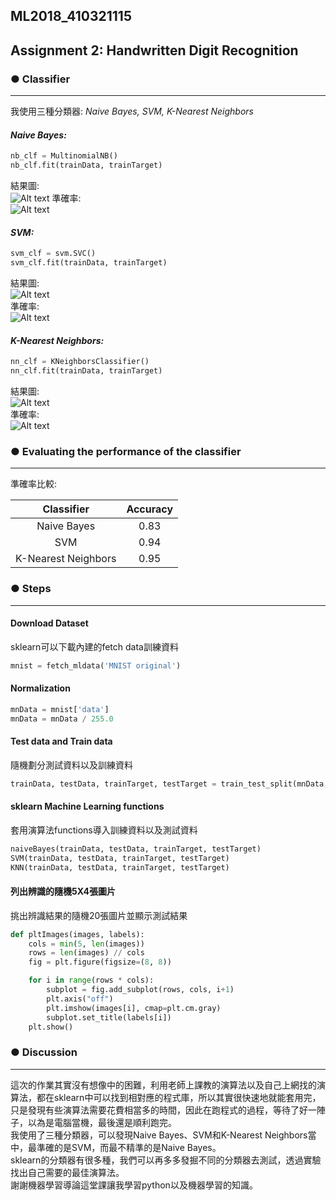 ## ML2018_410321115
## Assignment 2: Handwritten Digit Recognition
 
### ● Classifier  
___
我使用三種分類器: _Naive Bayes, SVM, K-Nearest Neighbors_  
  
#### _Naive Bayes:_  
```python
nb_clf = MultinomialNB()  
nb_clf.fit(trainData, trainTarget)    
```  

結果圖:  
![Alt text](https://github.com/RolaJeng/ML2018_410321115/blob/master/Homework%202/nb%20result.JPG)
準確率:  
![Alt text](https://github.com/RolaJeng/ML2018_410321115/blob/master/Homework%202/nb%20acc.JPG)  
  
#### _SVM:_   
```python
svm_clf = svm.SVC()  
svm_clf.fit(trainData, trainTarget)  
```  

結果圖:  
![Alt text](https://github.com/RolaJeng/ML2018_410321115/blob/master/Homework%202/svm%20result.JPG)  
準確率:  
![Alt text](https://github.com/RolaJeng/ML2018_410321115/blob/master/Homework%202/svm%20acc.JPG)  

#### _K-Nearest Neighbors:_  
```python
nn_clf = KNeighborsClassifier()    
nn_clf.fit(trainData, trainTarget)  
```  

結果圖:  
![Alt text](https://github.com/RolaJeng/ML2018_410321115/blob/master/Homework%202/knn%20result.JPG)  
準確率:  
![Alt text](https://github.com/RolaJeng/ML2018_410321115/blob/master/Homework%202/knn%20acc.JPG)  
 
### ● Evaluating the performance of the classifier  
___  

準確率比較:  

Classifier | Accuracy
:----------: | :--------:
Naive Bayes | 0.83
SVM | 0.94
K-Nearest Neighbors|0.95

### ● Steps   
___  

#### Download Dataset
sklearn可以下載內建的fetch data訓練資料  

```python
mnist = fetch_mldata('MNIST original')  
```
#### Normalization 

```python
mnData = mnist['data'] 
mnData = mnData / 255.0
```  

#### Test data and Train data 
隨機劃分測試資料以及訓練資料  

```python
trainData, testData, trainTarget, testTarget = train_test_split(mnData, mnTarget)
```

#### sklearn Machine Learning functions 
套用演算法functions導入訓練資料以及測試資料  

```python
naiveBayes(trainData, testData, trainTarget, testTarget)  
SVM(trainData, testData, trainTarget, testTarget)  
KNN(trainData, testData, trainTarget, testTarget)  
```  
#### 列出辨識的隨機5X4張圖片 
挑出辨識結果的隨機20張圖片並顯示測試結果  

```python
def pltImages(images, labels):  
    cols = min(5, len(images))
    rows = len(images) // cols
    fig = plt.figure(figsize=(8, 8))

    for i in range(rows * cols):
        subplot = fig.add_subplot(rows, cols, i+1)
        plt.axis("off")
        plt.imshow(images[i], cmap=plt.cm.gray)
        subplot.set_title(labels[i])
    plt.show()
```  
### ● Discussion  
___  

這次的作業其實沒有想像中的困難，利用老師上課教的演算法以及自己上網找的演算法，都在sklearn中可以找到相對應的程式庫，所以其實很快速地就能套用完，只是發現有些演算法需要花費相當多的時間，因此在跑程式的過程，等待了好一陣子，以為是電腦當機，最後還是順利跑完。  
我使用了三種分類器，可以發現Naive Bayes、SVM和K-Nearest Neighbors當中，最準確的是SVM，而最不精準的是Naive Bayes。  
sklearn的分類器有很多種，我們可以再多多發掘不同的分類器去測試，透過實驗找出自己需要的最佳演算法。  
謝謝機器學習導論這堂課讓我學習python以及機器學習的知識。  
